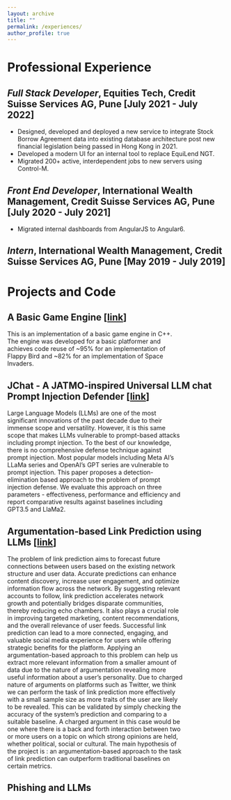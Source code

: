 ```yaml
---
layout: archive
title: ""
permalink: /experiences/
author_profile: true
---
```


Professional Experience 
======
## *Full Stack Developer*, Equities Tech, Credit Suisse Services AG, Pune [July 2021 - July 2022]
- Designed, developed and deployed a new service to integrate Stock Borrow Agreement data into existing database
architecture post new financial legislation being passed in Hong Kong in 2021.
- Developed a modern UI for an internal tool to replace EquiLend NGT.
- Migrated 200+ active, interdependent jobs to new servers using Control-M.

## *Front End Developer*, International Wealth Management, Credit Suisse Services AG, Pune [July 2020 - July 2021]
- Migrated internal dashboards from AngularJS to Angular6.

## *Intern*, International Wealth Management, Credit Suisse Services AG, Pune [May 2019 - July 2019]

Projects and Code
======
## A Basic Game Engine \[[link](https://github.com/OJ98/Game_Engine_Design_Final_Project/tree/main)\]
<div style="width: 80%;">
    This is an implementation of a basic game engine in C++. The engine was developed for a basic platformer and achieves code reuse of ~95% for an implementation of Flappy Bird and ~82% for an implementation of Space Invaders.
</div>

## JChat - A JATMO-inspired Universal LLM chat Prompt Injection Defender \[[link](https://github.com/davidroot8/JChat)\]
<div style="width: 80%;">
    Large Language Models (LLMs) are one of the most significant innovations of the past decade due to their immense scope and versatility. However, it is this same scope that makes LLMs vulnerable to prompt-based attacks including prompt injection. To the best of our knowledge, there is no comprehensive defense technique against prompt injection. Most popular models including Meta AI’s LLaMa series and OpenAI’s GPT series are vulnerable to prompt injection. This paper proposes a detection-elimination based approach to the problem of prompt injection defense. We evaluate this approach on three parameters - effectiveness, performance and efficiency and report comparative results against baselines including GPT3.5 and LlaMa2.
</div>

## Argumentation-based Link Prediction using LLMs \[[link](https://github.com/OJ98/Argumentation-based-Link-Prediction-using-LLMs)\]
<div style="width: 80%;">    
    The problem of link prediction aims to forecast future connections between users based on the existing network structure and user data. Accurate predictions can enhance content discovery, increase user engagement, and optimize information flow across the network. By suggesting relevant accounts to follow, link prediction accelerates network growth and potentially bridges disparate communities, thereby reducing echo chambers. It also plays a crucial role in improving targeted marketing, content recommendations, and the overall relevance of user feeds. Successful link prediction can lead to a more connected, engaging, and valuable social media experience for users while offering strategic benefits for the platform. Applying an argumentation-based approach to this problem can help us extract more relevant information from a smaller amount of data due to the nature of argumentation revealing more useful information about a user’s personality. Due to charged nature of arguments on platforms such as Twitter, we think we can perform the task of link prediction more effectively with a small sample size as more traits of the user are likely to be revealed. This can be validated by simply checking the accuracy of the system’s prediction and comparing to a suitable baseline. A charged argument in this case would be one where there is a back and forth interaction between two or more users on a topic on which strong opinions are held, whether political, social or cultural. The main hypothesis of the project is : an argumentation-based approach to the task of link prediction can outperform traditional baselines on certain metrics.
</div>

## Phishing and LLMs
<div style="width: 80%;">